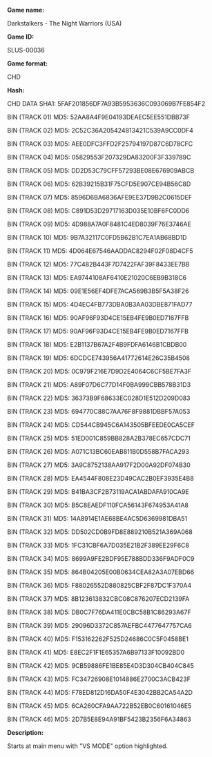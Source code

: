 **Game name:**

Darkstalkers - The Night Warriors (USA)

**Game ID:**

SLUS-00036

**Game format:**

CHD

**Hash:**

CHD DATA SHA1: 5FAF201856DF7A93B5953636C093069B7FE854F2

BIN (TRACK 01) MD5: 52AA8A4F9E04193DEAEC5EE551DBB73F

BIN (TRACK 02) MD5: 2C52C36A205424813421C539A9CC0DF4

BIN (TRACK 03) MD5: AEE0DFC3FFD2F25794197D87C6D78CFC

BIN (TRACK 04) MD5: 05829553F207329DA83200F3F339789C

BIN (TRACK 05) MD5: DD2D53C79CFF57293BE08E676909ABCB

BIN (TRACK 06) MD5: 62B39215B31F75CFD5E907CE94B56C8D

BIN (TRACK 07) MD5: 8596D6BA6836AFE9EE37D9B2C0615DEF

BIN (TRACK 08) MD5: C891D53D29717163D035E10BF6FC0DD6

BIN (TRACK 09) MD5: 4D988A7A0F8481C4ED8039F76E3746AE

BIN (TRACK 10) MD5: 9B7A32117C0FD5B62B1C7EA1AB68BD1D

BIN (TRACK 11) MD5: 4D064E67546AADDAC8294F02F08D4CF5

BIN (TRACK 12) MD5: 77C482B443F7D7422FAF39F8433EE7BB

BIN (TRACK 13) MD5: EA9744108AF6410E21020C6EB9B318C6

BIN (TRACK 14) MD5: 09E1E56EF4DFE7ACA569B3B5F5A38F26

BIN (TRACK 15) MD5: 4D4EC4FB773DBA0B3AA03DBE871FAD77

BIN (TRACK 16) MD5: 90AF96F93D4CE15EB4FE9B0ED7167FFB

BIN (TRACK 17) MD5: 90AF96F93D4CE15EB4FE9B0ED7167FFB

BIN (TRACK 18) MD5: E2B1137B67A2F4B9FDFA6146B1CBDB00

BIN (TRACK 19) MD5: 6DCDCE743956A41772614E26C35B4508

BIN (TRACK 20) MD5: 0C979F216E7D9D2E4064C6CF5BE7FA3F

BIN (TRACK 21) MD5: A89F07D6C77D14F0BA999CBB578B31D3

BIN (TRACK 22) MD5: 36373B9F68633EC028D1E512D209D083

BIN (TRACK 23) MD5: 694770C88C7AA76F8F9881DBBF57A053

BIN (TRACK 24) MD5: CD544CB945C6A143505BFEEDE0CA5CEF

BIN (TRACK 25) MD5: 51ED001C859BB828A2B378EC657CDC71

BIN (TRACK 26) MD5: A071C13BC60EAB811B0D558B7FACA293

BIN (TRACK 27) MD5: 3A9C8752138AA917F2D00A92DF074B30

BIN (TRACK 28) MD5: EA4544F808E23D49CAC2B0EF3935E4B8

BIN (TRACK 29) MD5: B41BA3CF2B73119ACA1ABDAFA910CA9E

BIN (TRACK 30) MD5: B5C8EAEDF110FCA56143F674953A41A8

BIN (TRACK 31) MD5: 14A8914E1AE68BE4AC5D6369981DBA51

BIN (TRACK 32) MD5: DD502CD0B9FD8E889210B521A369A068

BIN (TRACK 33) MD5: 1FC31CBF6A7D035E21B2F389EE29F6C8

BIN (TRACK 34) MD5: 8699A9FE2BDF95E788BDD336F9ADF0C9

BIN (TRACK 35) MD5: 864B04205E00B0634CEA82A3A07EBD66

BIN (TRACK 36) MD5: F88026552D880825CBF2F87DC1F370A4

BIN (TRACK 37) MD5: 8B123613832CBC08C876207ECD2139FA

BIN (TRACK 38) MD5: DB0C7F76DA411E0CBC58B1C86293A67F

BIN (TRACK 39) MD5: 29096D3372C857AEFBC4477647757CA6

BIN (TRACK 40) MD5: F153162262F525D24686C0C5F0458BE1

BIN (TRACK 41) MD5: E8EC2F1F1E65357A6B97133F10092BD0

BIN (TRACK 42) MD5: 9CB59886FE1BE85E4D3D304CB404C845

BIN (TRACK 43) MD5: FC34726908E1014886E2700C3ACB423F

BIN (TRACK 44) MD5: F78ED812D16DA50F4E3042BB2CA54A2D

BIN (TRACK 45) MD5: 6CA260CFA9AA722B52EB0C60161046E5

BIN (TRACK 46) MD5: 2D7B5E8E94A91BF5423B2356F6A34863

**Description:**

Starts at main menu with "VS MODE" option highlighted.